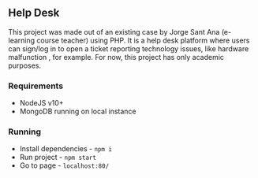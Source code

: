 ## Help Desk

This project was made out of an existing case by Jorge Sant Ana (e-learning course teacher) using PHP.
It is a help desk platform where users can sign/log in to open a ticket reporting technology issues, like hardware malfunction , for example.
For now, this project has only academic purposes.

### Requirements

- NodeJS v10+
- MongoDB running on local instance

### Running

- Install dependencies - `npm i`
- Run project - `npm start`
- Go to page - `localhost:80/`
